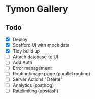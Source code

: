 # Tymon Gallery

## Todo

- [x] Deploy
- [x] Scafford UI with mock data
- [x] Tidy build up
- [ ] Attach database to UI
- [ ] Add Auth
- [ ] Error management
- [ ] Routing/image page (parallel routing)
- [ ] Server Actions "Delete"
- [ ] Analytics (posthog)
- [ ] Ratelimiting (upstash)
